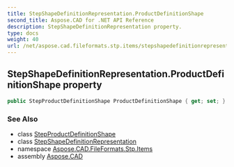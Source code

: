 ```yaml
---
title: StepShapeDefinitionRepresentation.ProductDefinitionShape
second_title: Aspose.CAD for .NET API Reference
description: StepShapeDefinitionRepresentation property. 
type: docs
weight: 40
url: /net/aspose.cad.fileformats.stp.items/stepshapedefinitionrepresentation/productdefinitionshape/
---
```

## StepShapeDefinitionRepresentation.ProductDefinitionShape property

```csharp
public StepProductDefinitionShape ProductDefinitionShape { get; set; }
```

### See Also

* class [StepProductDefinitionShape](../../stepproductdefinitionshape/)
* class [StepShapeDefinitionRepresentation](../)
* namespace [Aspose.CAD.FileFormats.Stp.Items](../../stepshapedefinitionrepresentation/)
* assembly [Aspose.CAD](../../../)


